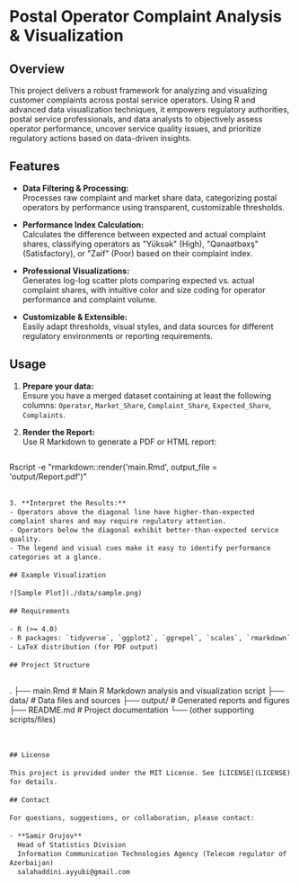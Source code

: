 # Postal Operator Complaint Analysis & Visualization

## Overview

This project delivers a robust framework for analyzing and visualizing customer complaints across postal service operators. Using R and advanced data visualization techniques, it empowers regulatory authorities, postal service professionals, and data analysts to objectively assess operator performance, uncover service quality issues, and prioritize regulatory actions based on data-driven insights.

## Features

- **Data Filtering & Processing:**  
  Processes raw complaint and market share data, categorizing postal operators by performance using transparent, customizable thresholds.

- **Performance Index Calculation:**  
  Calculates the difference between expected and actual complaint shares, classifying operators as "Yüksək" (High), "Qənaətbəxş" (Satisfactory), or "Zəif" (Poor) based on their complaint index.

- **Professional Visualizations:**  
  Generates log-log scatter plots comparing expected vs. actual complaint shares, with intuitive color and size coding for operator performance and complaint volume.

- **Customizable & Extensible:**  
  Easily adapt thresholds, visual styles, and data sources for different regulatory environments or reporting requirements.

## Usage

1. **Prepare your data:**  
   Ensure you have a merged dataset containing at least the following columns: `Operator`, `Market_Share`, `Complaint_Share`, `Expected_Share`, `Complaints`.

2. **Render the Report:**  
   Use R Markdown to generate a PDF or HTML report:
   ```r
  Rscript -e "rmarkdown::render('main.Rmd', output_file = 'output/Report.pdf')"
   ```

3. **Interpret the Results:**  
   - Operators above the diagonal line have higher-than-expected complaint shares and may require regulatory attention.
   - Operators below the diagonal exhibit better-than-expected service quality.
   - The legend and visual cues make it easy to identify performance categories at a glance.

## Example Visualization

![Sample Plot](./data/sample.png)

## Requirements

- R (>= 4.0)
- R packages: `tidyverse`, `ggplot2`, `ggrepel`, `scales`, `rmarkdown`
- LaTeX distribution (for PDF output)

## Project Structure


```
.
├── main.Rmd           # Main R Markdown analysis and visualization script
├── data/              # Data files and sources
├── output/            # Generated reports and figures
├── README.md          # Project documentation
└── (other supporting scripts/files)
```


## License

This project is provided under the MIT License. See [LICENSE](LICENSE) for details.

## Contact

For questions, suggestions, or collaboration, please contact:

- **Samir Orujov**  
  Head of Statistics Division  
  Information Communication Technologies Agency (Telecom regulator of Azerbaijan)  
  salahaddini.ayyubi@gmail.com

